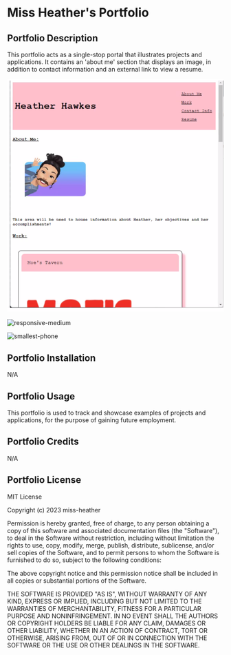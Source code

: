 # Miss Heather's Portfolio

## Portfolio Description

 This portfolio acts as a single-stop portal that illustrates projects and applications. It contains an 'about me' section that displays an image, in addition to contact information and an external link to view a resume.

 ![regular-view](assets/Images/screenshot-large.png)

 ![responsive-medium](../../Images/screenshot-medium.png)
 
 ![smallest-phone](../../Images/screenshot-small.png)

## Portfolio Installation

N/A

## Portfolio Usage

This portfolio is used to track and showcase examples of projects and applications, for the purpose of gaining future employment.

## Portfolio Credits

N/A

## Portfolio License

MIT License

Copyright (c) 2023 miss-heather

Permission is hereby granted, free of charge, to any person obtaining a copy
of this software and associated documentation files (the "Software"), to deal
in the Software without restriction, including without limitation the rights
to use, copy, modify, merge, publish, distribute, sublicense, and/or sell
copies of the Software, and to permit persons to whom the Software is
furnished to do so, subject to the following conditions:

The above copyright notice and this permission notice shall be included in all
copies or substantial portions of the Software.

THE SOFTWARE IS PROVIDED "AS IS", WITHOUT WARRANTY OF ANY KIND, EXPRESS OR
IMPLIED, INCLUDING BUT NOT LIMITED TO THE WARRANTIES OF MERCHANTABILITY,
FITNESS FOR A PARTICULAR PURPOSE AND NONINFRINGEMENT. IN NO EVENT SHALL THE
AUTHORS OR COPYRIGHT HOLDERS BE LIABLE FOR ANY CLAIM, DAMAGES OR OTHER
LIABILITY, WHETHER IN AN ACTION OF CONTRACT, TORT OR OTHERWISE, ARISING FROM,
OUT OF OR IN CONNECTION WITH THE SOFTWARE OR THE USE OR OTHER DEALINGS IN THE
SOFTWARE.
